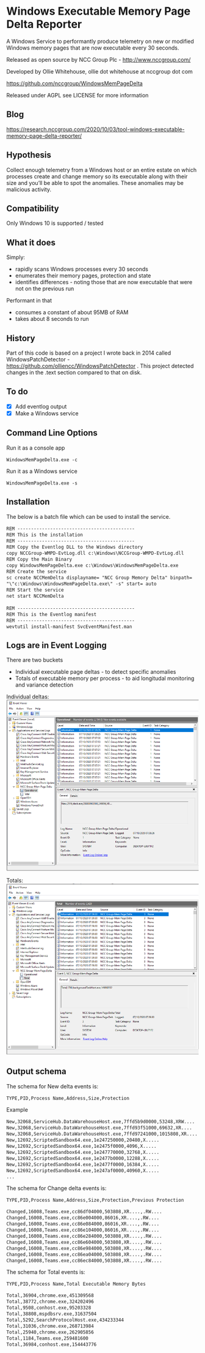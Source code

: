 Windows Executable Memory Page Delta Reporter
======================

A Windows Service to performantly produce telemetry on new or modified Windows memory pages that are now executable every 30 seconds.

Released as open source by NCC Group Plc - http://www.nccgroup.com/

Developed by Ollie Whitehouse, ollie dot whitehouse at nccgroup dot com

https://github.com/nccgroup/WindowsMemPageDelta

Released under AGPL see LICENSE for more information

Blog
-------------
https://research.nccgroup.com/2020/10/03/tool-windows-executable-memory-page-delta-reporter/

Hypothesis
-------------
Collect enough telemetry from a Windows host or an entire estate on which processes create and change memory so its executable along with their size and you’ll be able to spot the anomalies. These anomalies may be malicious activity.

Compatibility
-------------
Only Windows 10 is supported / tested

What it does
-------------
Simply:
* rapidly scans Windows processes every 30 seconds
* enumerates their memory pages, protection and state
* identifies differences - noting those that are now executable that were not on the previous run

Performant in that
* consumes a constant of about 95MB of RAM
* takes about 8 seconds to run

History
-------------
Part of this code is based on a project I wrote back in 2014 called WindowsPatchDetector - https://github.com/olliencc/WindowsPatchDetector . This project detected changes in the .text section compared to that on disk.

To do
-------------
- [X] Add eventlog output
- [X] Make a Windows service

Command Line Options
-------------

Run it as a console app
```
WindowsMemPageDelta.exe -c
```

Run it as a Windows service
```
WindowsMemPageDelta.exe -s
```

Installation
-------------
The below is a batch file which can be used to install the service.

```
REM -------------------------------------------
REM This is the installation
REM -------------------------------------------
REM Copy the Eventlog DLL to the Windows directory
copy NCCGroup-WMPD-EvtLog.dll c:\Windows\NCCGroup-WMPD-EvtLog.dll
REM Copy the Main Binary
copy WindowsMemPageDelta.exe c:\Windows\WindowsMemPageDelta.exe
REM Create the service
sc create NCCMemDelta displayname= "NCC Group Memory Delta" binpath= "\"c:\Windows\WindowsMemPageDelta.exe\" -s" start= auto
REM Start the service
net start NCCMemDelta

REM -------------------------------------------
REM This is the Eventlog manifest
REM -------------------------------------------
wevtutil install-manifest SvcEventManifest.man
```

Logs are in Event Logging
-------------
There are two buckets
- Individual executable page deltas - to detect specific anomalies
- Totals of executable memory per process - to aid longitudal monitoring and variance detection

Individual deltas:
![Eventvwr Example for Deltas](https://raw.githubusercontent.com/nccgroup/WindowsMemPageDelta/master/images/Eventvwr.PNG)

Totals:
![Eventvwr Example for Totals](https://raw.githubusercontent.com/nccgroup/WindowsMemPageDelta/master/images/Eventvwr2.PNG)

Output schema
-------------
The schema for New delta events is:
```
TYPE,PID,Process Name,Address,Size,Protection
```

Example
```
New,32068,ServiceHub.DataWarehouseHost.exe,7ffd5b9d0000,53248,XRW....
New,32068,ServiceHub.DataWarehouseHost.exe,7ffd93f51000,69632,XR....
New,32068,ServiceHub.DataWarehouseHost.exe,7ffd97241000,1015808,XR....
New,12692,ScriptedSandbox64.exe,1e247250000,20480,X.....
New,12692,ScriptedSandbox64.exe,1e2475f0000,4096,X.....
New,12692,ScriptedSandbox64.exe,1e247770000,32768,X.....
New,12692,ScriptedSandbox64.exe,1e2477b0000,12288,X.....
New,12692,ScriptedSandbox64.exe,1e2477f0000,16384,X.....
New,12692,ScriptedSandbox64.exe,1e247af0000,40960,X.....
...
```

The schema for Change delta events is:

```
TYPE,PID,Process Name,Address,Size,Protection,Previous Protection
```

```
Changed,16008,Teams.exe,cc86df04000,503808,XR....,.RW....
Changed,16008,Teams.exe,cc86e004000,86016,XR....,.RW....
Changed,16008,Teams.exe,cc86e084000,86016,XR....,.RW....
Changed,16008,Teams.exe,cc86e104000,86016,XR....,.RW....
Changed,16008,Teams.exe,cc86e284000,503808,XR....,.RW....
Changed,16008,Teams.exe,cc86e604000,503808,XR....,.RW....
Changed,16008,Teams.exe,cc86e984000,503808,XR....,.RW....
Changed,16008,Teams.exe,cc86ea04000,503808,XR....,.RW....
Changed,16008,Teams.exe,cc86ec84000,503808,XR....,.RW....
```

The schema for Total events is:
```
TYPE,PID,Process Name,Total Executable Memory Bytes
```

```
Total,36904,chrome.exe,451309568
Total,38772,chrome.exe,324202496
Total,9508,conhost.exe,95203328
Total,38808,mspdbsrv.exe,31637504
Total,5292,SearchProtocolHost.exe,434233344
Total,31036,chrome.exe,268713984
Total,25940,chrome.exe,262905856
Total,1184,Teams.exe,259481600
Total,36984,conhost.exe,154443776
```
